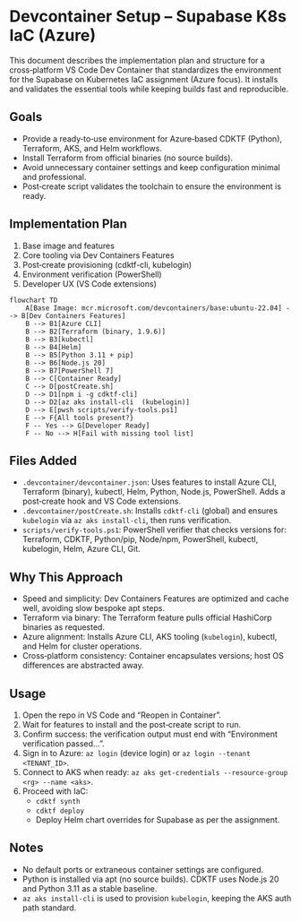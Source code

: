 # Devcontainer Setup – Supabase K8s IaC (Azure)

This document describes the implementation plan and structure for a cross‑platform VS Code Dev Container that standardizes the environment for the Supabase on Kubernetes IaC assignment (Azure focus). It installs and validates the essential tools while keeping builds fast and reproducible.

## Goals

- Provide a ready‑to‑use environment for Azure‑based CDKTF (Python), Terraform, AKS, and Helm workflows.
- Install Terraform from official binaries (no source builds).
- Avoid unnecessary container settings and keep configuration minimal and professional.
- Post‑create script validates the toolchain to ensure the environment is ready.

## Implementation Plan

1. Base image and features
2. Core tooling via Dev Containers Features
3. Post‑create provisioning (cdktf-cli, kubelogin)
4. Environment verification (PowerShell)
5. Developer UX (VS Code extensions)

```mermaid
flowchart TD
    A[Base Image: mcr.microsoft.com/devcontainers/base:ubuntu-22.04] --> B[Dev Containers Features]
    B --> B1[Azure CLI]
    B --> B2[Terraform (binary, 1.9.6)]
    B --> B3[kubectl]
    B --> B4[Helm]
    B --> B5[Python 3.11 + pip]
    B --> B6[Node.js 20]
    B --> B7[PowerShell 7]
    B --> C[Container Ready]
    C --> D[postCreate.sh]
    D --> D1[npm i -g cdktf-cli]
    D --> D2[az aks install-cli  (kubelogin)]
    D --> E[pwsh scripts/verify-tools.ps1]
    E --> F{All tools present?}
    F -- Yes --> G[Developer Ready]
    F -- No --> H[Fail with missing tool list]
```

## Files Added

- `.devcontainer/devcontainer.json`: Uses features to install Azure CLI, Terraform (binary), kubectl, Helm, Python, Node.js, PowerShell. Adds a post‑create hook and VS Code extensions.
- `.devcontainer/postCreate.sh`: Installs `cdktf-cli` (global) and ensures `kubelogin` via `az aks install-cli`, then runs verification.
- `scripts/verify-tools.ps1`: PowerShell verifier that checks versions for: Terraform, CDKTF, Python/pip, Node/npm, PowerShell, kubectl, kubelogin, Helm, Azure CLI, Git.

## Why This Approach

- Speed and simplicity: Dev Containers Features are optimized and cache well, avoiding slow bespoke apt steps.
- Terraform via binary: The Terraform feature pulls official HashiCorp binaries as requested.
- Azure alignment: Installs Azure CLI, AKS tooling (`kubelogin`), kubectl, and Helm for cluster operations.
- Cross‑platform consistency: Container encapsulates versions; host OS differences are abstracted away.

## Usage

1. Open the repo in VS Code and “Reopen in Container”.
2. Wait for features to install and the post‑create script to run.
3. Confirm success: the verification output must end with “Environment verification passed…”.
4. Sign in to Azure: `az login` (device login) or `az login --tenant <TENANT_ID>`.
5. Connect to AKS when ready: `az aks get-credentials --resource-group <rg> --name <aks>`.
6. Proceed with IaC:
   - `cdktf synth`
   - `cdktf deploy`
   - Deploy Helm chart overrides for Supabase as per the assignment.

## Notes

- No default ports or extraneous container settings are configured.
- Python is installed via apt (no source builds). CDKTF uses Node.js 20 and Python 3.11 as a stable baseline.
- `az aks install-cli` is used to provision `kubelogin`, keeping the AKS auth path standard.

